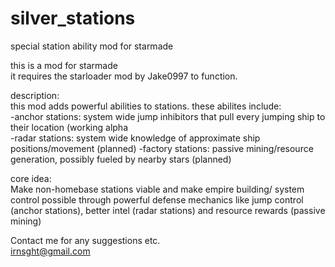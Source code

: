 # silver_stations
special station ability mod for starmade

this is a mod for starmade  
it requires the starloader mod by Jake0997 to function.

description:  
this mod adds powerful abilities to stations. these abilites include:   
-anchor stations: system wide jump inhibitors that pull every jumping ship to their location (working alpha  
-radar stations: system wide knowledge of approximate ship positions/movement  (planned)
-factory stations: passive mining/resource generation, possibly fueled by nearby stars (planned)
  
 core idea:  
 Make non-homebase stations viable and make empire building/ system control possible through powerful defense mechanics like jump control (anchor stations), better intel (radar stations) and resource rewards (passive mining)
 
   
Contact me for any suggestions etc.  
irnsght@gmail.com